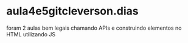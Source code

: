 # aula4e5gitcleverson.dias
foram 2 aulas bem legais chamando APIs e construindo elementos no HTML utilizando  JS
